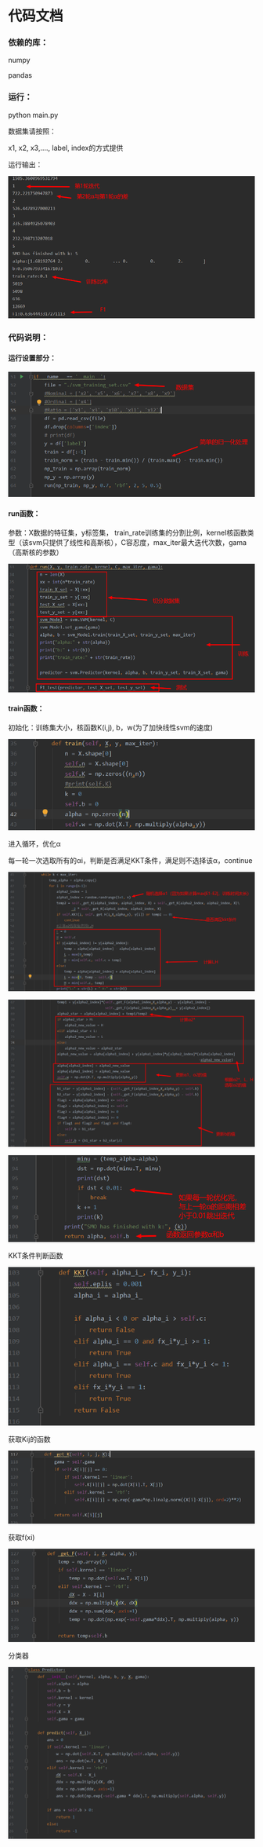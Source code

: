# 代码文档

### 依赖的库：

numpy

pandas

### 运行：

python main.py

数据集请按照：

x1, x2, x3,...., label, index的方式提供

运行输出：

![1574489210464](imagine\1574489210464.png)

### 代码说明：

#### 运行设置部分：

![1574487535207](imagine\1574487535207.png)

#### run函数：

参数：X数据的特征集，y标签集， train_rate训练集的分割比例，kernel核函数类型（该svm只提供了线性和高斯核），C容忍度，max_iter最大迭代次数，gama（高斯核的参数）

![1574487825692](imagine\1574487825692.png)

#### train函数：

初始化：训练集大小，核函数K(i,j), b，w(为了加快线性svm的速度)

![1574487934704](imagine\1574487934704.png)

进入循环，优化α

每一轮一次选取所有的αi，判断是否满足KKT条件，满足则不选择该α，continue

![1574488453054](imagine\1574488453054.png)

![1574488609967](imagine\1574488609967.png)

![1574488701414](imagine\1574488701414.png)

KKT条件判断函数

![1574488732665](imagine\1574488732665.png)

获取Kij的函数

![1574488754798](imagine\1574488754798.png)

获取f(xi)

![1574488793267](imagine\1574488793267.png)

分类器

![1574488806847](imagine\1574488806847.png)
